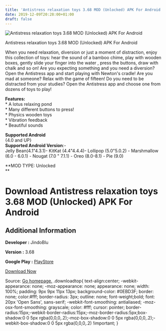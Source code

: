 ```yaml
---
title: 'Antistress relaxation toys 3.68 MOD (Unlocked) APK For Android'
date: 2019-12-09T20:28:00+01:00
draft: false
---
```


![Antistress relaxation toys 3.68 MOD (Unlocked) APK For Android](https://i0.wp.com/apkhome.net/wp-content/uploads/2019/12/Antistress-relaxation-toys-3.68-MOD-Unlocked.png "Antistress relaxation toys 3.68 MOD (Unlocked) APK For Android")

  

Antistress relaxation toys 3.68 MOD (Unlocked) APK For Android

When you need relaxation, diversion or just a moment of distraction, enjoy this collection of toys: hear the sound of a bamboo chime, play with wooden boxes, gently slide your finger into the water , press the buttons, draw with chalk and so on! Are you expecting something and you need a diversion? Open the Antistress app and start playing with Newton's cradle! Are you mad at someone? Relax with the game of fifteen! Do you need to be distracted from your studies? Open the Antistress app and choose one from dozens of toys to play!

**Features:**  
\* A lotus relaxing pond  
\* Many different buttons to press!  
\* Physics wooden toys  
\* Vibration feedback  
\* Beautiful sounds

**Supported Android**  
{4.0 and UP}  
**Supported Android Version**:-  
Jelly Bean(4.1"4.3.1)- KitKat (4.4"4.4.4)- Lollipop (5.0"5.0.2) - Marshmallow (6.0 - 6.0.1) - Nougat (7.0 " 7.1.1) - Oreo (8.0-8.1) - Pie (9.0)

**MOD TYPE: Unlocked  
**

Download Antistress relaxation toys 3.68 MOD (Unlocked) APK For Android
=======================================================================

Additional Information
----------------------

**Developer :** JindoBlu

**Version :** 3.68

**Google Play :** [PlayStore](https://play.google.com/store/apps/details?id=com.JindoBlu.Antistress)

  

[Download Now](https://store4app.co/post/antistress-relaxation-toys-3-68-mod-unlocked-apk-for-android_1575919342)

  
Source: [Go homepage.](https://store4app.co/post/antistress-relaxation-toys-3-68-mod-unlocked-apk-for-android_1575919342) .downloadtop{ text-align:center; -webkit-appearance: none; -moz-appearance: none; appearance: none; width: 100%; padding: 9px 9px 11px 13px; background-color: #0EBD3F; border: none; color:#fff; border-radius: 3px; outline: none; font-weight;bold; font: 20px 'Open Sans', sans-serif; -webkit-font-smoothing: antialiased; -moz-osx-font-smoothing: grayscale; color: #fff; cursor: pointer; border-radius:15px;-webkit-border-radius:15px;-moz-border-radius:5px;box-shadow:0 0 5px rgba(0,0,0,.2);-moz-box-shadow:0 0 5px rgba(0,0,0,.2);-webkit-box-shadow:0 0 5px rgba(0,0,0,.2) !important; }